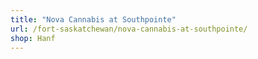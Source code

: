 ```yaml
---
title: "Nova Cannabis at Southpointe"
url: /fort-saskatchewan/nova-cannabis-at-southpointe/
shop: Hanf
---
```


